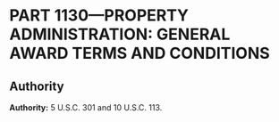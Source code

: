 # PART 1130—PROPERTY ADMINISTRATION: GENERAL AWARD TERMS AND CONDITIONS


## Authority

**Authority:** 5 U.S.C. 301 and 10 U.S.C. 113.




